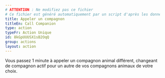 ```yaml
---
# ATTENTION : Ne modifiez pas ce fichier
# Ce fichier est généré automatiquement par un script d'après les données du module Foundry VTT officiel et de sa traduction
title: Appeler un compagnon
titleEn: Call Companion
type: action
typeFr: Action Unique
id: 8kGpUUUSX1sB2OqQ
group: actions
layout: action
---
```

<p>Vous passez 1 minute à appeler un compagnon animal différent, changeant de compagnon actif pour un autre de vos compagnons animaux de votre choix.</p>
